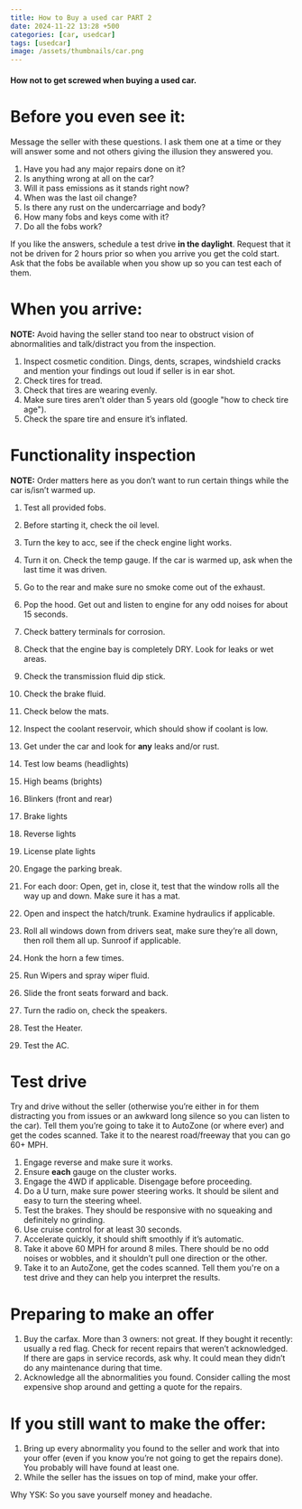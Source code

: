 ```yaml
---
title: How to Buy a used car PART 2
date: 2024-11-22 13:28 +500
categories: [car, usedcar]
tags: [usedcar]
image: /assets/thumbnails/car.png
---
```


#### How not to get screwed when buying a used car.

# Before you even see it:

Message the seller with these questions. I ask them one at a time or they will answer some and not others giving the illusion they answered you.

1.  Have you had any major repairs done on it?
2.  Is anything wrong at all on the car?
3.  Will it pass emissions as it stands right now?
4.  When was the last oil change?
5.  Is there any rust on the undercarriage and body?
6.  How many fobs and keys come with it?
7.  Do all the fobs work?

If you like the answers, schedule a test drive **in the daylight**. Request that it not be driven for 2 hours prior so when you arrive you get the cold start. Ask that the fobs be available when you show up so you can test each of them.

# When you arrive:

**NOTE:** Avoid having the seller stand too near to obstruct vision of abnormalities and talk/distract you from the inspection.

1.  Inspect cosmetic condition. Dings, dents, scrapes, windshield cracks and mention your findings out loud if seller is in ear shot.
2.  Check tires for tread.
3.  Check that tires are wearing evenly.
4.  Make sure tires aren't older than 5 years old (google "how to check tire age").
5.  Check the spare tire and ensure it’s inflated.

# Functionality inspection

**NOTE:** Order matters here as you don’t want to run certain things while the car is/isn’t warmed up.

1.  Test all provided fobs.
2.  Before starting it, check the oil level.
3.  Turn the key to acc, see if the check engine light works.
4.  Turn it on. Check the temp gauge. If the car is warmed up, ask when the last time it was driven.
5.  Go to the rear and make sure no smoke come out of the exhaust.
6.  Pop the hood. Get out and listen to engine for any odd noises for about 15 seconds.
7.  Check battery terminals for corrosion.
8.  Check that the engine bay is completely DRY. Look for leaks or wet areas.
9.  Check the transmission fluid dip stick.
10. Check the brake fluid.
11. Check below the mats.

12. Inspect the coolant reservoir, which should show if coolant is low.

13. Get under the car and look for **any** leaks and/or rust.

14. Test low beams (headlights)

15. High beams (brights)

16. Blinkers (front and rear)

17. Brake lights

18. Reverse lights

19. License plate lights

20. Engage the parking break.

21. For each door: Open, get in, close it, test that the window rolls all the way up and down. Make sure it has a mat.

22. Open and inspect the hatch/trunk. Examine hydraulics if applicable.

23. Roll all windows down from drivers seat, make sure they’re all down, then roll them all up. Sunroof if applicable.

24. Honk the horn a few times.

25. Run Wipers and spray wiper fluid.

26. Slide the front seats forward and back.

27. Turn the radio on, check the speakers.

28. Test the Heater.

29. Test the AC.

# Test drive

Try and drive without the seller (otherwise you’re either in for them distracting you from issues or an awkward long silence so you can listen to the car). Tell them you’re going to take it to AutoZone (or where ever) and get the codes scanned. Take it to the nearest road/freeway that you can go 60+ MPH.

1.  Engage reverse and make sure it works.
2.  Ensure **each** gauge on the cluster works.
3.  Engage the 4WD if applicable. Disengage before proceeding.
4.  Do a U turn, make sure power steering works. It should be silent and easy to turn the steering wheel.
5.  Test the brakes. They should be responsive with no squeaking and definitely no grinding.
6.  Use cruise control for at least 30 seconds.
7.  Accelerate quickly, it should shift smoothly if it’s automatic.
8.  Take it above 60 MPH for around 8 miles. There should be no odd noises or wobbles, and it shouldn’t pull one direction or the other.
9.  Take it to an AutoZone, get the codes scanned. Tell them you're on a test drive and they can help you interpret the results.

# Preparing to make an offer

1.  Buy the carfax. More than 3 owners: not great. If they bought it recently: usually a red flag. Check for recent repairs that weren’t acknowledged. If there are gaps in service records, ask why. It could mean they didn’t do any maintenance during that time.
2.  Acknowledge all the abnormalities you found. Consider calling the most expensive shop around and getting a quote for the repairs.

# If you still want to make the offer:

1.  Bring up every abnormality you found to the seller and work that into your offer (even if you know you’re not going to get the repairs done). You probably will have found at least one.
2.  While the seller has the issues on top of mind, make your offer.

Why YSK: So you save yourself money and headache.
